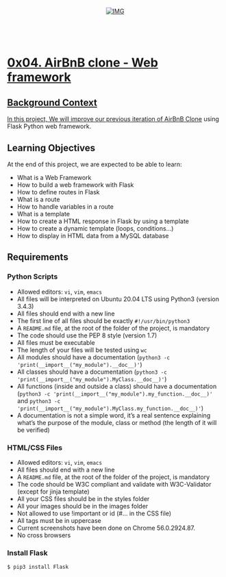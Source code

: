 <!-- repo image -->
<br />
<div align="center">
  <a href="https://github.com/github_username/repo_name">
    <img src="https://github.com/Abubacer/README-Template/blob/master/images/banner.png" alt="IMG" 
  </a>

<h1 align="center"></h1>
<div align="left">
<br />

# 0x04. AirBnB clone - Web framework

## Background Context

In this project, We will improve our previous iteration of [AirBnB Clone](https://intranet.alxswe.com/concepts/74) using Flask Python web framework.

## Learning Objectives

At the end of this project, we are expected to be able to learn:

- What is a Web Framework
- How to build a web framework with Flask
- How to define routes in Flask
- What is a route
- How to handle variables in a route
- What is a template
- How to create a HTML response in Flask by using a template
- How to create a dynamic template (loops, conditions…)
- How to display in HTML data from a MySQL database

## Requirements

### Python Scripts

- Allowed editors: ```vi```, ```vim```, ```emacs```
- All files will be interpreted on Ubuntu 20.04 LTS using Python3 (version 3.4.3)
- All files should end with a new line
- The first line of all files should be exactly ```#!/usr/bin/python3```
- A ```README.md``` file, at the root of the folder of the project, is mandatory
- The code should use the PEP 8 style (version 1.7)
- All files must be executable
- The length of your files will be tested using ```wc```
- All modules should have a documentation (```python3 -c 'print(__import__("my_module").__doc__)'```)
- All classes should have a documentation (```python3 -c 'print(__import__("my_module").MyClass.__doc__)'```)
- All functions (inside and outside a class) should have a documentation (```python3 -c 'print(__import__("my_module").my_function.__doc__)'``` and ```python3 -c 'print(__import__("my_module").MyClass.my_function.__doc__)'```)
- A documentation is not a simple word, it’s a real sentence explaining what’s the purpose of the module, class or method (the length of it will be verified)

### HTML/CSS Files

- Allowed editors: ```vi```, ```vim```, ```emacs```
- All files should end with a new line
 - A ```README.md``` file, at the root of the folder of the project, is mandatory
- The code should be W3C compliant and validate with W3C-Validator (except for jinja template)
- All your CSS files should be in the styles folder
- All your images should be in the images folder
- Not allowed to use !important or id (#... in the CSS file)
- All tags must be in uppercase
- Current screenshots have been done on Chrome 56.0.2924.87. 
- No cross browsers

### Install Flask

```
$ pip3 install Flask
```


</div>
